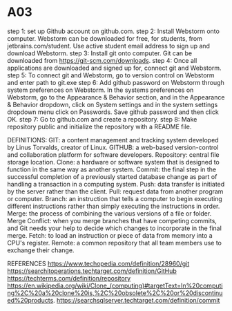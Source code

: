 # A03
step 1: set up Github account on github.com.
step 2: Install Webstorm onto computer. Webstorm can be downloaded for free, for students, from jetbrains.com/student. Use active student email address to sign up and download Webstorm.
step 3: Install git onto computer. Git can be downloaded from https://git-scm.com/downloads.
step 4: Once all applications are downloaded and signed up for, connect git and Webstorm.
step 5: To connect git and Webstorm, go to version control on Webstorm and enter path to git.exe
step 6: Add github password on Webstorm through system preferences on Webstorm. In the systems preferences on Webstorm, go to the Appearance & Behavior section, and in the Appearance & Behavior dropdown, click on System settings and in the system settings dropdown menu click on Passwords. Save github password and then click OK.
step 7: Go to github.com and create a repository. 
step 8: Make repository public and initialize the repository with a README file.

DEFINITIONS:
GIT: a content management and tracking system developed by Linus Torvalds, creator of Linux.
GITHUB: a web-based version-control and collaboration platform for software developers.
Repository: central file storage location.
Clone: a hardware or software system that is designed to function in the same way as another system.
Commit: the final step in the successful completion of a previously started database change as part of handling a transaction in a computing system.
Push: data transfer is initiated by the server rather than the client.
Pull: request data from another program or computer.
Branch: an instruction that tells a computer to begin executing different instructions rather than simply executing the instructions in order.
Merge: the process of combining the various versions of a file or folder.
Merge Conflict: when you merge branches that have competing commits, and Git needs your help to decide which changes to incorporate in the final merge.
Fetch: to load an instruction or piece of data from memory into a CPU's register.
Remote: a common repository that all team members use to exchange their change.

REFERENCES
https://www.techopedia.com/definition/28960/git
https://searchitoperations.techtarget.com/definition/GitHub
https://techterms.com/definition/repository
https://en.wikipedia.org/wiki/Clone_(computing)#targetText=In%20computing%2C%20a%20clone%20is,%2C%20obsolete%2C%20or%20discontinued%20products.
https://searchsqlserver.techtarget.com/definition/commit
